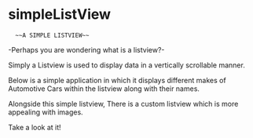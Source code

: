 # simpleListView

      ~~A SIMPLE LISTVIEW~~
      
 -Perhaps you are wondering what is a listview?-
 
Simply a Listview is used to display data in a vertically scrollable manner.

Below is a simple application in which it displays different makes of Automotive Cars within the listview along with their names.

Alongside this simple listview, There is a custom listview which is more appealing with images.

Take a look at it!
